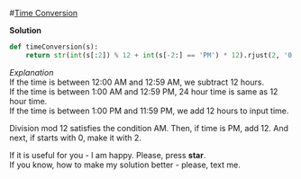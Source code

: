 #[Time Conversion](https://www.hackerrank.com/challenges/time-conversion/problem)

**Solution**
<br>
```python
def timeConversion(s):
    return str(int(s[:2]) % 12 + int(s[-2:] == 'PM') * 12).rjust(2, '0') + s[2:-2]
```

*Explanation*
<br>
If the time is between 12:00 AM and 12:59 AM, we subtract 12 hours. <br>
If the time is between 1:00 AM and 12:59 PM, 24 hour time is same as 12 hour time. <br>
If the time is between 1:00 PM and 11:59 PM, we add 12 hours to input time. <br>

Division mod 12 satisfies the condition AM. Then, if time is PM, add 12. And next, if starts with 0, make it with 2.


If it is useful for you - I am happy. Please, press **star**.
<br>
If you know, how to make my solution better - please, text me.

